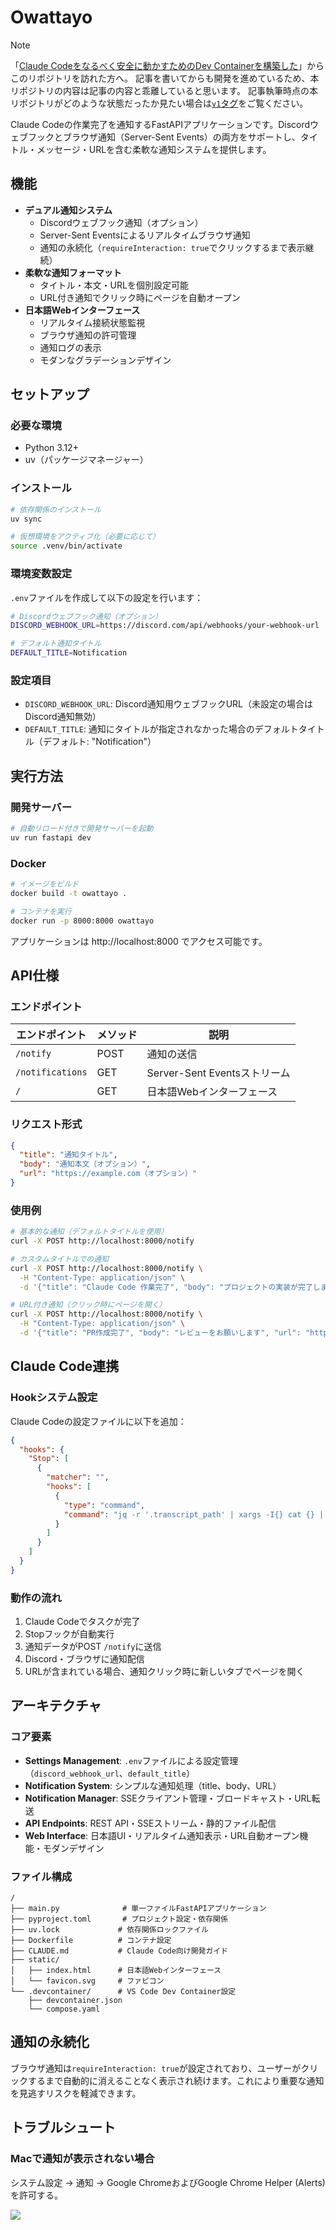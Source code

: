 # Owattayo

> [!NOTE]
> 「[Claude Codeをなるべく安全に動かすためのDev Containerを構築した](https://zenn.dev/backpaper0/articles/038838c4cec2a8)」からこのリポジトリを訪れた方へ。
> 記事を書いてからも開発を進めているため、本リポジトリの内容は記事の内容と乖離していると思います。
> 記事執筆時点の本リポジトリがどのような状態だったか見たい場合は[`v1`タグ](https://github.com/backpaper0/owattayo/tree/v1)をご覧ください。

Claude Codeの作業完了を通知するFastAPIアプリケーションです。Discordウェブフックとブラウザ通知（Server-Sent Events）の両方をサポートし、タイトル・メッセージ・URLを含む柔軟な通知システムを提供します。

## 機能

- **デュアル通知システム**
  - Discordウェブフック通知（オプション）
  - Server-Sent Eventsによるリアルタイムブラウザ通知
  - 通知の永続化（`requireInteraction: true`でクリックするまで表示継続）
- **柔軟な通知フォーマット**
  - タイトル・本文・URLを個別設定可能
  - URL付き通知でクリック時にページを自動オープン
- **日本語Webインターフェース**
  - リアルタイム接続状態監視
  - ブラウザ通知の許可管理
  - 通知ログの表示
  - モダンなグラデーションデザイン

## セットアップ

### 必要な環境
- Python 3.12+
- uv（パッケージマネージャー）

### インストール

```bash
# 依存関係のインストール
uv sync

# 仮想環境をアクティブ化（必要に応じて）
source .venv/bin/activate
```

### 環境変数設定

`.env`ファイルを作成して以下の設定を行います：

```bash
# Discordウェブフック通知（オプション）
DISCORD_WEBHOOK_URL=https://discord.com/api/webhooks/your-webhook-url

# デフォルト通知タイトル
DEFAULT_TITLE=Notification
```

### 設定項目

- `DISCORD_WEBHOOK_URL`: Discord通知用ウェブフックURL（未設定の場合はDiscord通知無効）
- `DEFAULT_TITLE`: 通知にタイトルが指定されなかった場合のデフォルトタイトル（デフォルト: "Notification"）

## 実行方法

### 開発サーバー

```bash
# 自動リロード付きで開発サーバーを起動
uv run fastapi dev
```

### Docker

```bash
# イメージをビルド
docker build -t owattayo .

# コンテナを実行
docker run -p 8000:8000 owattayo
```

アプリケーションは http://localhost:8000 でアクセス可能です。

## API仕様

### エンドポイント

| エンドポイント | メソッド | 説明 |
|---|---|---|
| `/notify` | POST | 通知の送信 |
| `/notifications` | GET | Server-Sent Eventsストリーム |
| `/` | GET | 日本語Webインターフェース |

### リクエスト形式

```json
{
  "title": "通知タイトル",
  "body": "通知本文（オプション）",
  "url": "https://example.com（オプション）"
}
```

### 使用例

```bash
# 基本的な通知（デフォルトタイトルを使用）
curl -X POST http://localhost:8000/notify

# カスタムタイトルでの通知
curl -X POST http://localhost:8000/notify \
  -H "Content-Type: application/json" \
  -d '{"title": "Claude Code 作業完了", "body": "プロジェクトの実装が完了しました"}'

# URL付き通知（クリック時にページを開く）
curl -X POST http://localhost:8000/notify \
  -H "Content-Type: application/json" \
  -d '{"title": "PR作成完了", "body": "レビューをお願いします", "url": "https://github.com/user/repo/pull/123"}'
```

## Claude Code連携

### Hookシステム設定

Claude Codeの設定ファイルに以下を追加：

```json
{
  "hooks": {
    "Stop": [
      {
        "matcher": "",
        "hooks": [
          {
            "type": "command",
            "command": "jq -r '.transcript_path' | xargs -I{} cat {} | jq -c 'select(.type == \"user\" and (has(\"toolUseResult\") | not) and (.message.content | type == \"string\")) | { body: .message.content }' | tail -n 1 | jq -c --arg title \"${NOTIFICATION_TITLE}\" '. + { title: $title }' | curl --connect-timeout 5 -X POST \"${NOTIFICATION_ENDPOINT}\" -H 'Content-Type: application/json' -d @-"
          }
        ]
      }
    ]
  }
}
```

### 動作の流れ

1. Claude Codeでタスクが完了
2. Stopフックが自動実行
3. 通知データがPOST `/notify`に送信
4. Discord・ブラウザに通知配信
5. URLが含まれている場合、通知クリック時に新しいタブでページを開く

## アーキテクチャ

### コア要素

- **Settings Management**: `.env`ファイルによる設定管理（`discord_webhook_url`、`default_title`）
- **Notification System**: シンプルな通知処理（title、body、URL）
- **Notification Manager**: SSEクライアント管理・ブロードキャスト・URL転送
- **API Endpoints**: REST API・SSEストリーム・静的ファイル配信
- **Web Interface**: 日本語UI・リアルタイム通知表示・URL自動オープン機能・モダンデザイン

### ファイル構成

```
/
├── main.py              # 単一ファイルFastAPIアプリケーション
├── pyproject.toml       # プロジェクト設定・依存関係
├── uv.lock             # 依存関係ロックファイル
├── Dockerfile          # コンテナ設定
├── CLAUDE.md           # Claude Code向け開発ガイド
├── static/
│   ├── index.html      # 日本語Webインターフェース
│   └── favicon.svg     # ファビコン
└── .devcontainer/      # VS Code Dev Container設定
    ├── devcontainer.json
    └── compose.yaml
```

## 通知の永続化

ブラウザ通知は`requireInteraction: true`が設定されており、ユーザーがクリックするまで自動的に消えることなく表示され続けます。これにより重要な通知を見逃すリスクを軽減できます。

## トラブルシュート

### Macで通知が表示されない場合

システム設定 → 通知 → Google ChromeおよびGoogle Chrome Helper (Alerts)を許可する。

![](./docs/assets/macos_notification_settings.png)
